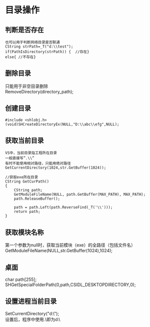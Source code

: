 # 目录操作

## 判断是否存在

```
也可以用于判断网络目录是否联通
CString strPath=_T("d:\\test");
if(PathIsDirectory(strPath)) {  //存在}
else{ //不存在}
```

## 删除目录

只能用于非空目录删除  
RemoveDirectory(directory_path);

## 创建目录

```
#include <shlobj.h>
(void)SHCreateDirectoryEx(NULL,"D:\\abc\\efg",NULL);
```

## 获取当前目录

```
VS中，当前目录指工程所在目录
一般直接写”.\\”
有时不能使用相对路径，只能用绝对路径
GetCurrentDirectory(1024,str.GetBuffer(1024));

//获取exe所在目录
CString GetCurPath()
{
	CString path;
	GetModuleFileName(NULL, path.GetBuffer(MAX_PATH), MAX_PATH);   
	path.ReleaseBuffer();

	path = path.Left(path.ReverseFind(_T('\\')));
	return path;
}
```

## 获取模块名称

第一个参数为null时，获取当前模块（exe）的全路径（包括文件名）  
GetModuleFileName(NULL,str.GetBuffer(1024),1024);

## 桌面
char path[255];
SHGetSpecialFolderPath(0,path,CSIDL_DESKTOPDIRECTORY,0);

## 设置进程当前目录

SetCurrentDirectory("d:\\");  
设置后，程序中使用.\\即为d:\\  
